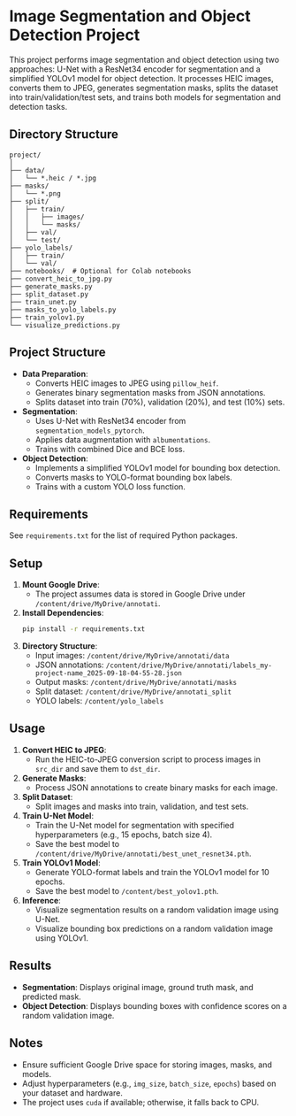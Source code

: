 # Image Segmentation and Object Detection Project

This project performs image segmentation and object detection using two approaches: U-Net with a ResNet34 encoder for segmentation and a simplified YOLOv1 model for object detection. It processes HEIC images, converts them to JPEG, generates segmentation masks, splits the dataset into train/validation/test sets, and trains both models for segmentation and detection tasks.
## Directory Structure
```
project/
│
├── data/
│   └── *.heic / *.jpg
├── masks/
│   └── *.png
├── split/
│   ├── train/
│   │   ├── images/
│   │   └── masks/
│   ├── val/
│   └── test/
├── yolo_labels/
│   ├── train/
│   └── val/
├── notebooks/  # Optional for Colab notebooks
├── convert_heic_to_jpg.py
├── generate_masks.py
├── split_dataset.py
├── train_unet.py
├── masks_to_yolo_labels.py
├── train_yolov1.py
└── visualize_predictions.py
```

## Project Structure
- **Data Preparation**:
  - Converts HEIC images to JPEG using `pillow_heif`.
  - Generates binary segmentation masks from JSON annotations.
  - Splits dataset into train (70%), validation (20%), and test (10%) sets.
- **Segmentation**:
  - Uses U-Net with ResNet34 encoder from `segmentation_models_pytorch`.
  - Applies data augmentation with `albumentations`.
  - Trains with combined Dice and BCE loss.
- **Object Detection**:
  - Implements a simplified YOLOv1 model for bounding box detection.
  - Converts masks to YOLO-format bounding box labels.
  - Trains with a custom YOLO loss function.

## Requirements
See `requirements.txt` for the list of required Python packages.

## Setup
1. **Mount Google Drive**:
   - The project assumes data is stored in Google Drive under `/content/drive/MyDrive/annotati`.
2. **Install Dependencies**:
   ```bash
   pip install -r requirements.txt
   ```
3. **Directory Structure**:
   - Input images: `/content/drive/MyDrive/annotati/data`
   - JSON annotations: `/content/drive/MyDrive/annotati/labels_my-project-name_2025-09-18-04-55-28.json`
   - Output masks: `/content/drive/MyDrive/annotati/masks`
   - Split dataset: `/content/drive/MyDrive/annotati_split`
   - YOLO labels: `/content/yolo_labels`

## Usage
1. **Convert HEIC to JPEG**:
   - Run the HEIC-to-JPEG conversion script to process images in `src_dir` and save them to `dst_dir`.
2. **Generate Masks**:
   - Process JSON annotations to create binary masks for each image.
3. **Split Dataset**:
   - Split images and masks into train, validation, and test sets.
4. **Train U-Net Model**:
   - Train the U-Net model for segmentation with specified hyperparameters (e.g., 15 epochs, batch size 4).
   - Save the best model to `/content/drive/MyDrive/annotati/best_unet_resnet34.pth`.
5. **Train YOLOv1 Model**:
   - Generate YOLO-format labels and train the YOLOv1 model for 10 epochs.
   - Save the best model to `/content/best_yolov1.pth`.
6. **Inference**:
   - Visualize segmentation results on a random validation image using U-Net.
   - Visualize bounding box predictions on a random validation image using YOLOv1.

## Results
- **Segmentation**: Displays original image, ground truth mask, and predicted mask.
- **Object Detection**: Displays bounding boxes with confidence scores on a random validation image.

## Notes
- Ensure sufficient Google Drive space for storing images, masks, and models.
- Adjust hyperparameters (e.g., `img_size`, `batch_size`, `epochs`) based on your dataset and hardware.
- The project uses `cuda` if available; otherwise, it falls back to CPU.
